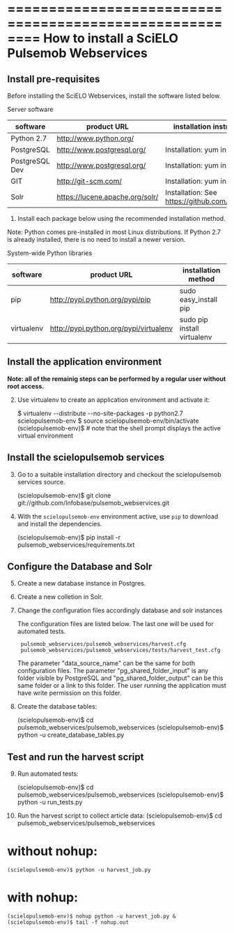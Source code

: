 ========================================================
How to install a SciELO Pulsemob Webservices
========================================================

Install pre-requisites
----------------------

Before installing the SciELO Webservices, install the software listed below.

Server software

 
 **software**    | **product URL** | **installation instructions (for CentOS)**
 --- | --- | ---
  Python 2.7 | http://www.python.org/  |
  PostgreSQL | http://www.postgresql.org/ | Installation: yum install postgresql
  PostgreSQL Dev | http://www.postgresql.org/ | Installation: yum install postgresql-devel
  GIT | http://git-scm.com/ | Installation: yum install git-core
  Solr | https://lucene.apache.org/solr/ | Installation: See https://github.com/Infobase/pulsemob_solr
 
1. Install each package below using the recommended installation method.

Note: Python comes pre-installed in most Linux distributions. If Python 2.7 is already installed, there is no need to install a newer version.

System-wide Python libraries

 
 **software**   |**product URL** |**installation method**
 --- | --- | ---
  pip           | http://pypi.python.org/pypi/pip           | sudo easy_install pip
  virtualenv    | http://pypi.python.org/pypi/virtualenv    | sudo pip install virtualenv
 

 
Install the application environment
-----------------------------------

**Note: all of the remainig steps can be performed by a regular user without root access.**

2. Use virtualenv to create an application environment and activate it:

    $ virtualenv --distribute --no-site-packages -p python2.7 scielopulsemob-env
    $ source scielopulsemob-env/bin/activate
    (scielopulsemob-env)$   # note that the shell prompt displays the active virtual environment



Install the scielopulsemob services
-----------------------------------

3. Go to a suitable installation directory and checkout the scielopulsemob services source.

    (scielopulsemob-env)$ git clone git://github.com/Infobase/pulsemob_webservices.git

4. With the `scielopulsemob-env` environment active, use `pip` to download and install the dependencies.

    (scielopulsemob-env)$ pip install -r pulsemob_webservices/requirements.txt

	

Configure the Database and Solr
-------------------------------

5. Create a new database instance in Postgres.

6. Create a new colletion in Solr.

7. Change the configuration files accordingly database and solr instances

	The configuration files are listed below. The last one will be used for automated tests.

		pulsemob_webservices/pulsemob_webservices/harvest.cfg
		pulsemob_webservices/pulsemob_webservices/tests/harvest_test.cfg
	
	The parameter "data_source_name" can be the same for both configuration files.
	The parameter "pg_shared_folder_input" is any folder visible by PostgreSQL and "pg_shared_folder_output" can be this same folder or a link to this folder. The user running the application must have write permission on this folder.

8. Create the database tables:

	(scielopulsemob-env)$ cd pulsemob_webservices/pulsemob_webservices
    (scielopulsemob-env)$ python -u create_database_tables.py


Test and run the harvest script
-------------------------------
	
9. Run automated tests:

	(scielopulsemob-env)$ cd pulsemob_webservices/pulsemob_webservices
        (scielopulsemob-env)$ python -u run_tests.py

	
10. Run the harvest script to collect article data:
	(scielopulsemob-env)$ cd pulsemob_webservices/pulsemob_webservices
	
# without nohup:
	(scielopulsemob-env)$ python -u harvest_job.py
	
# with nohup:
	(scielopulsemob-env)$ nohup python -u harvest_job.py &
	(scielopulsemob-env)$ tail -f nohup.out
